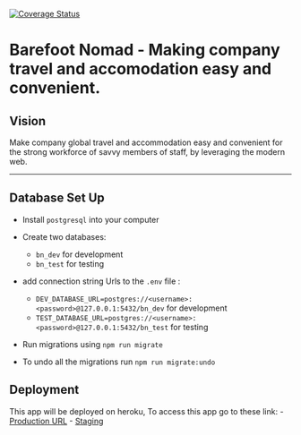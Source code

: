 [![Coverage Status](https://coveralls.io/repos/github/andela/boondocks-bn-backend/badge.svg?branch=develop)](https://coveralls.io/github/andela/boondocks-bn-backend?branch=develop)

Barefoot Nomad - Making company travel and accomodation easy and convenient.
=======

## Vision
Make company global travel and accommodation easy and convenient for the strong workforce of savvy members of staff, by leveraging the modern web.

---

## Database Set Up

- Install `postgresql` into your computer

- Create two databases:
    - `bn_dev` for development
    - `bn_test` for testing

- add connection string Urls to the `.env` file :
    - `DEV_DATABASE_URL=postgres://<username>:<password>@127.0.0.1:5432/bn_dev` for development
    - `TEST_DATABASE_URL=postgres://<username>:<password>@127.0.0.1:5432/bn_test` for testing

- Run migrations using `npm run migrate`

- To undo all the migrations run `npm run migrate:undo`
## Deployment

This app will be deployed on heroku, To access this app go to these link:
    - [Production URL](https://boondocks-bn-backend.herokuapp.com/)
    - [Staging](https://boondocks-bn-backend-staging.herokuapp.com/)
